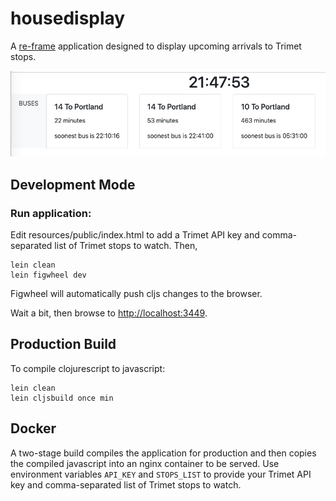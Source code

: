 # housedisplay

A [re-frame](https://github.com/Day8/re-frame) application designed to display upcoming arrivals to Trimet stops.

![Screenshot 1](./docs/screenshot-1.png)

## Development Mode

### Run application:

Edit resources/public/index.html to add a Trimet API key and comma-separated list of Trimet stops to watch. Then,

```
lein clean
lein figwheel dev
```

Figwheel will automatically push cljs changes to the browser.

Wait a bit, then browse to [http://localhost:3449](http://localhost:3449).

## Production Build


To compile clojurescript to javascript:

```
lein clean
lein cljsbuild once min
```

## Docker
A two-stage build compiles the application for production and then copies the compiled javascript into an nginx container to be served.
Use environment variables `API_KEY` and `STOPS_LIST` to provide your Trimet API key and comma-separated list of Trimet stops to watch.